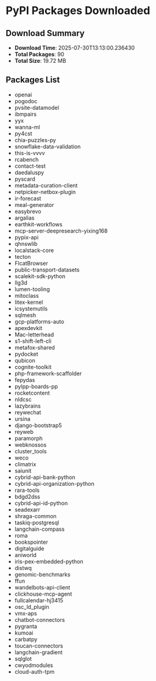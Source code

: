 # PyPI Packages Downloaded

## Download Summary
- **Download Time**: 2025-07-30T13:13:00.236430
- **Total Packages**: 90
- **Total Size**: 19.72 MB

## Packages List
- openai
- pogodoc
- pvsite-datamodel
- ibmpairs
- yyx
- wanna-ml
- py4cst
- chia-puzzles-py
- snowflake-data-validation
- this-is-vvvv
- rcabench
- contact-test
- daedaluspy
- pyscard
- metadata-curation-client
- netpicker-netbox-plugin
- ir-forecast
- meal-generator
- easybrevo
- argalias
- earthkit-workflows
- mcp-server-deepresearch-yixing168
- pypix-api
- qhnswlib
- localstack-core
- tecton
- FlcatBrowser
- public-transport-datasets
- scalekit-sdk-python
- llg3d
- lumen-tooling
- mitoclass
- litex-kernel
- icsystemutils
- sqlmesh
- gcp-platforms-auto
- apexdevkit
- Mac-letterhead
- s1-shift-left-cli
- metafox-shared
- pydocket
- qubicon
- cognite-toolkit
- php-framework-scaffolder
- fepydas
- pylpp-boards-pp
- rocketcontent
- nldcsc
- lazybrains
- reywechat
- ursina
- django-bootstrap5
- reyweb
- paramorph
- webknossos
- cluster_tools
- weco
- climatrix
- saiunit
- cybrid-api-bank-python
- cybrid-api-organization-python
- rara-tools
- bdgd2dss
- cybrid-api-id-python
- seadexarr
- shraga-common
- taskiq-postgresql
- langchain-compass
- roma
- bookspointer
- digitalguide
- aniworld
- iris-pex-embedded-python
- distwq
- genomic-benchmarks
- ffun
- wandelbots-api-client
- clickhouse-mcp-agent
- fullcalendar-hj3415
- osc_ld_plugin
- vmx-aps
- chatbot-connectors
- pygranta
- kumoai
- carbatpy
- toucan-connectors
- langchain-gradient
- sqlglot
- cwyodmodules
- cloud-auth-tpm
